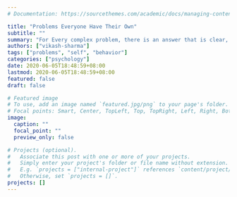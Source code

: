 ```yaml
---
# Documentation: https://sourcethemes.com/academic/docs/managing-content/

title: "Problems Everyone Have Their Own"
subtitle: ""
summary: "For Every complex problem, there is an answer that is clear, simple and wrong."
authors: ["vikash-sharma"]
tags: ["problems", "self", "behavior"]
categories: ["psychology"]
date: 2020-06-05T18:48:59+08:00
lastmod: 2020-06-05T18:48:59+08:00
featured: false
draft: false

# Featured image
# To use, add an image named `featured.jpg/png` to your page's folder.
# Focal points: Smart, Center, TopLeft, Top, TopRight, Left, Right, BottomLeft, Bottom, BottomRight.
image:
  caption: ""
  focal_point: ""
  preview_only: false

# Projects (optional).
#   Associate this post with one or more of your projects.
#   Simply enter your project's folder or file name without extension.
#   E.g. `projects = ["internal-project"]` references `content/project/deep-learning/index.md`.
#   Otherwise, set `projects = []`.
projects: []
---
```

